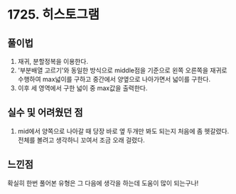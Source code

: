 # 1725. 히스토그램

## 풀이법

1. 재귀, 분할정복을 이용한다.
2. '부분배열 고르기'와 동일한 방식으로 middle점을 기준으로 왼쪽 오른쪽을 재귀로 수행하여 max넓이를 구하고 중간에서 양옆으로 나아가면서 넓이를 구한다.
3. 이후 세 영역에서 구한 넓이 중 max값을 출력한다.


## 실수 및 어려웠던 점

1. mid에서 양쪽으로 나아갈 때 당장 바로 옆 두개만 봐도 되는지 처음에 좀 헷갈렸다. 전체를 볼려고 생각하니 꼬여서 조금 오래 걸렸다.


## 느낀점

확실히 한번 풀어본 유형은 그 다음에 생각을 하는데 도움이 많이 되는구나!

